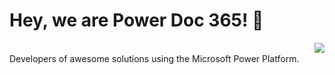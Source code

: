 # Hey, we are Power Doc 365! 👋

<img src="https://powerdoc365.com/wp-content/uploads/2022/06/PowerDoc_Logo-final_hell-300x81.png" style="float:right;" />
<br>
Developers of awesome solutions using the Microsoft Power Platform.
<br>
